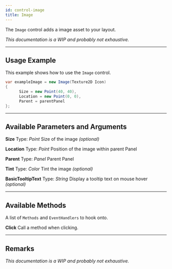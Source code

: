 ```yaml
---
id: control-image
title: Image
---
```


The `Image` control adds a image asset to your layout.

*This documentation is a WIP and probably not exhaustive.*

---

## Usage Example

This example shows how to use the `Image` control.

```cs
var exampleImage = new Image(Texture2D Icon)
{
      Size = new Point(40, 40),
      Location = new Point(0, 0),
      Parent = parentPanel
};
```

---

## Available Parameters and Arguments

**Size**
Type: *Point*
Size of the image *(optional)*

**Location**
Type: *Point*
Position of the image within parent Panel

**Parent**
Type: *Panel*
Parent Panel

**Tint**
Type: *Color*
Tint the image *(optional)*

**BasicTooltipText**
Type: *String*
Display a tooltip text on mouse hover *(optional)*

---

## Available Methods

A list of `Methods` and `EventHandlers` to hook onto.

**Click**
Call a method when clicking.

---

## Remarks

*This documentation is a WIP and probably not exhaustive.*

